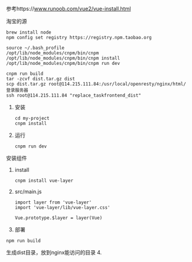 参考https://www.runoob.com/vue2/vue-install.html

淘宝的源
```shell
brew install node
npm config set registry https://registry.npm.taobao.org

source ~/.bash_profile
/opt/lib/node_modules/cnpm/bin/cnpm
/opt/lib/node_modules/cnpm/bin/cnpm install
/opt/lib/node_modules/cnpm/bin/cnpm run dev

```
```shell
cnpm run build
tar -zcvf dist.tar.gz dist
scp dist.tar.gz root@114.215.111.84:/usr/local/openresty/nginx/html/
登录服务器
ssh root@114.215.111.84 "replace_taskfrontend_dist"
```
1. 安装

   ```
   cd my-project
   cnpm install
   ```

2. 运行

   ```
   cnpm run dev
   ```



安装组件

1. install

   ```
   cnpm install vue-layer
   ```



2. src/main.js

   ```
   import layer from 'vue-layer'
   import 'vue-layer/lib/vue-layer.css'

   Vue.prototype.$layer = layer(Vue)

   ```



3. 部署
  ```
  npm run build
  ```
  生成dist目录，放到nginx能访问的目录
4.
